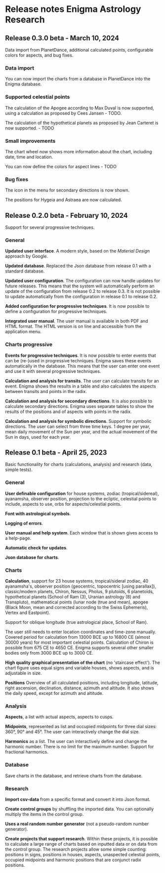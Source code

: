 # Release notes Enigma Astrology Research



## Release 0.3.0 beta - March 10, 2024

Data import from PlanetDance, additional calculated points, configurable colors for aspects, and bug fixes.



### Data import

You can now import the charts from a database in PlanetDance into the Enigma database.



### Supported celestial points

The calculation of the Apogee according to Max Duval is now supported, using a calculation as proposed by Cees Jansen - TODO.

The calculation of the hypothetical planets as proposed by Jean Carteret is now supported. - TODO

### Small improvements

The chart wheel now shows more information about the chart, including date, time and location.

You can now define the colors for aspect lines - TODO



### Bug fixes

The icon in the menu for secondary directions is now shown.

The positions for Hygeia and Astraea are now calculated.









## Release 0.2.0 beta - February 10, 2024

Support for several progressive techniques.

### General

**Updated user interface**. A modern style, based on the _Material Design_ approach by Google.

**Updated database**. Replaced the Json database from release 0.1 with a standard database.

**Updated user configuration**. The configuration can now handle updates for future releases. 
This means that the system will automatically perform an update of the configuration from release 0.2 to release 0.3. 
It is not possible to update automatically from the configuration in release 0.1 to release 0.2.

**Added configuration for progressive techniques**. It is now possible to define a configuration for progressive techniques. 

**Integrated user manual**. The user manual is available in both PDF and HTML format. The HTML version is on line and accessible from the application menu.



### Charts progressive

**Events for progressive techniques**. It is now possible to enter events that can be (re-)used in progressive techniques. Enigma saves these events automatically in the database. This means that the user can enter one event and use it with several progressive techniques.

**Calculation and analysis for transits**. The user can calculate transits for an event. 
Enigma shows the results in a table and also calculates the aspects between transits and points in the radix.

**Calculation and analysis for secondary directions**. It is also possible to calculate secondary directions.
Enigma uses separate tables to show the results of the positions and of aspects with points in the radix.

**Calculation and analysis for symbolic directions**. Support for symbolic directions. The user can select from three time keys. 
1 degree per year, mean daily movement of the Sun per year, and the actual movement of the Sun in days, used for each year.






## Release 0.1 beta - April 25, 2023 
Basic functionality for charts (calculations, analysis) and research (data, simple tests).

### General
**User definable configuration** for house systems, zodiac (tropical/sidereal), ayanamsha, observer position, projection 
to the ecliptic, celestial points to include, aspects to use, orbs for aspects/celestial points.

**Font with astrological symbols**.

**Logging of errors**.

**User manual and help system**. Each window that is shown gives access to a help-page.

**Automatic check for updates**.

**Json database for charts**.

### Charts
**Calculation**, support for 23 house systems, tropical/sideral zodiac, 40 ayanamsha's, observer position (geocentric, 
topocentric [using parallax]), classic/modern planets, Chiron, Nessus, Pholus, 9 plutoïds, 6 planetoïds, hypothetical 
planets (School of Ram (3), Uranian astrology (8) and Transpluto), mathematical points (lunar node (true and mean), 
apogee (Black Moon, mean and corrected according to the Swiss Ephemeris), Vertex and Eastpoint). 

Support for oblique longitude (true astrological place, School of Ram). 

The user still needs to enter location coordinates and time-zone manually.
Covered period for calculation from 13000 BCE up to 16800 CE (almost 30000 years) for most important celestial points. Calculation of Chiron is possible from 675 CE to 4650 CE. Enigma supports several other smaller bodies only from 3000 BCE up to 3000 CE.

**High quality graphical presentation of the chart** (no 'staircase effect'). 
The chart figure uses equal signs and variable houses, shows aspects, and is adjustable in size.

**Positions**
Overview of all calculated positions, including longitude, latitude, right ascension, declination, distance, azimuth 
and altitude. It also shows the daily speed, except for azimuth and altitude.


### Analysis
**Aspects**, a list with actual aspects, aspects to cusps.

**Midpoints**, represented as list and occupied midpoints for three dial sizes: 360°, 90° and 45°. 
The user can interactively change the dial size. 

**Harmonics** as a list. The user can interactively define and change the harmonic number. 
There is no limit for the maximum number. Support for fractional harmonics.

### Database

Save charts in the database, and retrieve charts from the database.

### Research

**Import csv-data** from a specific format and convert it into Json format.

**Create control groups** by shuffling the imported data. You can optionally multiply the items in the control group.

**Uses a real random number generator** (not a pseudo-random number generator).

**Create projects that support research**. Within these projects, it is possible to calculate a large range of charts 
based on inputted data or on data from the control group. 
The research projects allow some simple counting: positions in signs, positions in houses, aspects, unaspected celestial 
points, occupied midpoints and harmonic positions that are conjunct radix positions.

  